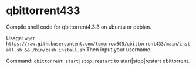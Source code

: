 # qbittorrent433
Compile shell code for qbittorrent4.3.3 on ubuntu or debian.


Usage:
`wget https://raw.githubusercontent.com/tomorrow505/qbittorrent433/main/install.sh && /bin/bash install.sh`
Then input your username.

Command:
`qbittorrent start|stop|restart` to start|stop|restart qbittorrent.
